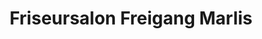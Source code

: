 ---
title: "Friseursalon Freigang Marlis"
url: /meuselwitz/friseursalon-freigang-marlis/
shop: Friseur
---
